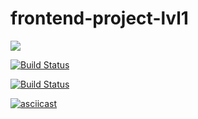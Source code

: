 # frontend-project-lvl1

<a href="https://codeclimate.com/github/codeclimate/codeclimate/maintainability"><img src="https://api.codeclimate.com/v1/badges/a99a88d28ad37a79dbf6/maintainability" /></a>

[![Build Status](https://travis-ci.com/travis-ci/travis-web.svg?branch=master)](https://travis-ci.com/travis-ci/travis-web)

[![Build Status](https://travis-ci.org/Evgenymir/frontend-project-lvl1.svg?branch=master)](https://travis-ci.org/Evgenymir/frontend-project-lvl1)

[![asciicast](https://asciinema.org/a/YV3BBI10cZbPwpyZ0o1Jy8H84.svg)](https://asciinema.org/a/YV3BBI10cZbPwpyZ0o1Jy8H84)